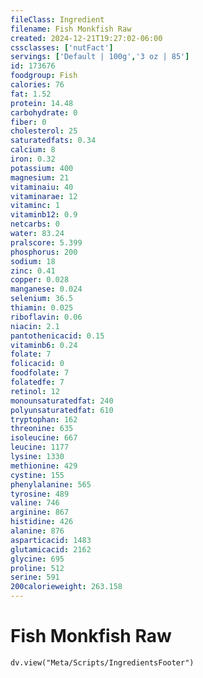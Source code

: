 ```yaml
---
fileClass: Ingredient
filename: Fish Monkfish Raw
created: 2024-12-21T19:27:02-06:00
cssclasses: ['nutFact']
servings: ['Default | 100g','3 oz | 85']
id: 173676
foodgroup: Fish
calories: 76
fat: 1.52
protein: 14.48
carbohydrate: 0
fiber: 0
cholesterol: 25
saturatedfats: 0.34
calcium: 8
iron: 0.32
potassium: 400
magnesium: 21
vitaminaiu: 40
vitaminarae: 12
vitaminc: 1
vitaminb12: 0.9
netcarbs: 0
water: 83.24
pralscore: 5.399
phosphorus: 200
sodium: 18
zinc: 0.41
copper: 0.028
manganese: 0.024
selenium: 36.5
thiamin: 0.025
riboflavin: 0.06
niacin: 2.1
pantothenicacid: 0.15
vitaminb6: 0.24
folate: 7
folicacid: 0
foodfolate: 7
folatedfe: 7
retinol: 12
monounsaturatedfat: 240
polyunsaturatedfat: 610
tryptophan: 162
threonine: 635
isoleucine: 667
leucine: 1177
lysine: 1330
methionine: 429
cystine: 155
phenylalanine: 565
tyrosine: 489
valine: 746
arginine: 867
histidine: 426
alanine: 876
asparticacid: 1483
glutamicacid: 2162
glycine: 695
proline: 512
serine: 591
200calorieweight: 263.158
---
```


# Fish Monkfish Raw

```dataviewjs
dv.view("Meta/Scripts/IngredientsFooter")
```